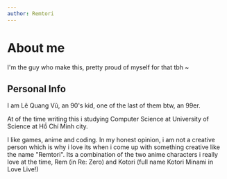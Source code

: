 ```yaml
---
author: Remtori
---
```

# About me

I'm the guy who make this, pretty proud of myself for that tbh ~

## Personal Info

I am Lê Quang Vũ, an 90's kid, one of the last of them btw, an 99er.

At of the time writing this i studying Computer Science at University of Science at Hồ Chí Minh city.

I like games, anime and coding. In my honest opinion, i am not a creative person which is why i love its when i come up with something creative like the name "Remtori". Its a combination of the two anime characters i really love at the time, Rem (in Re: Zero) and Kotori (full name Kotori Minami in Love Live!)


